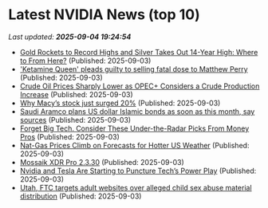 # Latest NVIDIA News (top 10)
_Last updated: **2025-09-04 19:24:54**_

- [Gold Rockets to Record Highs and Silver Takes Out 14-Year High: Where to From Here?](https://biztoc.com/x/bff152c6d22e53e4) (Published: 2025-09-03)
- ['Ketamine Queen' pleads guilty to selling fatal dose to Matthew Perry](https://biztoc.com/x/cee261e57742ec15) (Published: 2025-09-03)
- [Crude Oil Prices Sharply Lower as OPEC+ Considers a Crude Production Increase](https://biztoc.com/x/0e71fe345a8140d5) (Published: 2025-09-03)
- [Why Macy’s stock just surged 20%](https://biztoc.com/x/ca971445332d6a90) (Published: 2025-09-03)
- [Saudi Aramco plans US dollar Islamic bonds as soon as this month, say sources](https://biztoc.com/x/735ddaec5dfdfdd0) (Published: 2025-09-03)
- [Forget Big Tech. Consider These Under-the-Radar Picks From Money Pros](https://biztoc.com/x/a23cd98c06f415ea) (Published: 2025-09-03)
- [Nat-Gas Prices Climb on Forecasts for Hotter US Weather](https://biztoc.com/x/2f29ea6190306ef6) (Published: 2025-09-03)
- [Mossaik XDR Pro 2.3.30](https://post.rlsbb.cc/mossaik-xdr-pro-2-3-30/) (Published: 2025-09-03)
- [Nvidia and Tesla Are Starting to Puncture Tech’s Power Play](https://biztoc.com/x/e1ce189310230ea6) (Published: 2025-09-03)
- [Utah, FTC targets adult websites over alleged child sex abuse material distribution](https://biztoc.com/x/48f8369049a4a7af) (Published: 2025-09-03)
